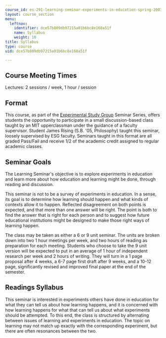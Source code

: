 ```yaml
---
course_id: es-291-learning-seminar-experiments-in-education-spring-2003
layout: course_section
menu:
  leftnav:
    identifier: dce57b809db97215a01b6bc8e168a51f
    name: Syllabus
    weight: 10
title: Syllabus
type: course
uid: dce57b809db97215a01b6bc8e168a51f

---
```


Course Meeting Times
--------------------

Lectures: 2 sessions / week, 1 hour / session

Format
------

This course, as part of the [Experimental Study Group](https://esg.mit.edu/) Seminar Series, offers students the opportunity to participate in a small discussion-based class taught by an MIT upperclassman under the guidance of a faculty supervisor. Student James Rising (S.B. '05, Philosophy) taught this seminar, loosely supervised by ESG faculty. Seminars taught in this format are all graded Pass/Fail and receive 1/2 of the academic credit assigned to regular academic classes.

Seminar Goals
-------------

The Learning Seminar's objective is to explore experiments in education and learn more about how education and learning might be done, through reading and discussion.

This seminar is not to be a survey of experiments in education. In a sense, its goal is to determine how learning should happen and what kinds of contexts allow it to happen. Reflected disagreement on both points is expected, and that more than one answer will be right. The point is both to find the answer that is right for each person and to suggest how future educational institutions might be designed to make those right ways of learning happen.

The class may be taken as either a 6 or 9 unit seminar. The units are broken down into two 1 hour meetings per week, and two hours of reading as preparation for each meeting. Students who choose to take the 9 unit version will be expected to put in an average of 1 hour of independent research per week and 2 hours of writing. They will turn in a 1 page proposal after 4 weeks, a 6-7 page first draft after 9 weeks, and a 10-12 page, significantly revised and improved final paper at the end of the semester.

Readings Syllabus
-----------------

This seminar is interested in experiments others have done in education for what they can tell us about how learning happens, and it is concerned with how learning happens for what that can tell us about what experiments should be attempted. To this end, the class is structured by alternating between issues of learning and experiments in education. The topic on learning may not match up exactly with the corresponding experiment, but there are often resonances between the two.